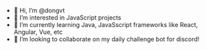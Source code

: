 - 👋 Hi, I’m @dongvt
- 👀 I’m interested in JavaScript projects
- 🌱 I’m currently learning Java, JavaSscript frameworks like React, Angular, Vue, etc
- 💞️ I’m looking to collaborate on my daily challenge bot for discord!

<!---
dongvt/dongvt is a ✨ special ✨ repository because its `README.md` (this file) appears on your GitHub profile.
You can click the Preview link to take a look at your changes.
--->
